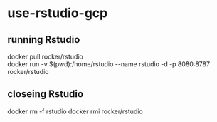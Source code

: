 # use-rstudio-gcp

## running Rstudio
docker pull rocker/rstudio <br>
docker run -v $(pwd):/home/rstudio --name rstudio -d -p 8080:8787 rocker/rstudio

## closeing Rstudio
docker rm -f rstudio
docker rmi rocker/rstudio
